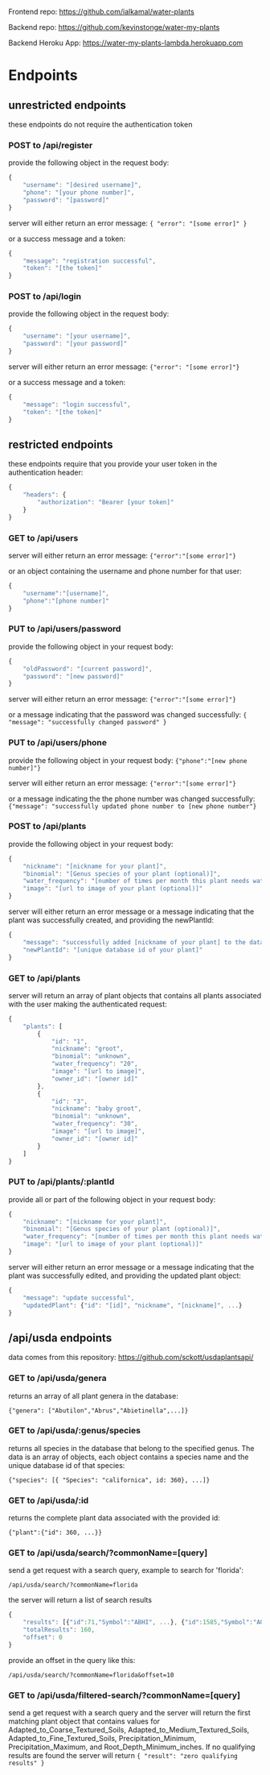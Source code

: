Frontend repo: https://github.com/ialkamal/water-plants

Backend repo: https://github.com/kevinstonge/water-my-plants

Backend Heroku App: https://water-my-plants-lambda.herokuapp.com

# Endpoints

## unrestricted endpoints

these endpoints do not require the authentication token

### POST to /api/register

provide the following object in the request body:

```javascript
{
    "username": "[desired username]",
    "phone": "[your phone number]",
    "password": "[password]"
}
```

server will either return an error message:
`{ "error": "[some error]" }`

or a success message and a token:

```javascript
{
    "message": "registration successful",
    "token": "[the token]"
}
```

### POST to /api/login

provide the following object in the request body:

```javascript
{
    "username": "[your username]",
    "password": "[your password]"
}
```

server will either return an error message:
`{"error": "[some error]"}`

or a success message and a token:

```javascript
{
    "message": "login successful",
    "token": "[the token]"
}
```

## restricted endpoints

these endpoints require that you provide your user token in the authentication header:

```javascript
{
    "headers": {
        "authorization": "Bearer [your token]"
    }
}
```

### GET to /api/users

server will either return an error message:
`{"error":"[some error]"}`

or an object containing the username and phone number for that user:

```javascript
{
    "username":"[username]",
    "phone":"[phone number]"
}
```

### PUT to /api/users/password

provide the following object in your request body:

```javascript
{
    "oldPassword": "[current password]",
    "password": "[new password]"
}
```

server will either return an error message:
`{"error":"[some error]"}`

or a message indicating that the password was changed successfully:
`{ "message": "successfully changed password" }`

### PUT to /api/users/phone

provide the following object in your request body: `{"phone":"[new phone number]"}`

server will either return an error message: `{"error":"[some error]"}`

or a message indicating the the phone number was changed successfully:
`{"message": "successfully updated phone number to [new phone number"}`

### POST to /api/plants

provide the following object in your request body:

```javascript
{
    "nickname": "[nickname for your plant]",
    "binomial": "[Genus species of your plant (optional)]",
    "water_frequency": "[number of times per month this plant needs water]",
    "image": "[url to image of your plant (optional)]"
}
```

server will either return an error message or a message indicating that the plant was successfully created, and providing the newPlantId:

```javascript
{
    "message": "successfully added [nickname of your plant] to the database",
    "newPlantId": "[unique database id of your plant]"
}
```

### GET to /api/plants

server will return an array of plant objects that contains all plants associated with the user making the authenticated request:

```javascript
{
    "plants": [
        {
            "id": "1",
            "nickname": "groot",
            "binomial": "unknown",
            "water_frequency": "20",
            "image": "[url to image]",
            "owner_id": "[owner id]"
        },
        {
            "id": "3",
            "nickname": "baby groot",
            "binomial": "unknown",
            "water_frequency": "30",
            "image": "[url to image]",
            "owner_id": "[owner id]"
        }
    ]
}
```

### PUT to /api/plants/:plantId

provide all or part of the following object in your request body:

```javascript
{
    "nickname": "[nickname for your plant]",
    "binomial": "[Genus species of your plant (optional)]",
    "water_frequency": "[number of times per month this plant needs water]",
    "image": "[url to image of your plant (optional)]"
}
```

server will either return an error message or a message indicating that the plant was successfully edited, and providing the updated plant object:

```javascript
{
    "message": "update successful",
    "updatedPlant": {"id": "[id]", "nickname", "[nickname]", ...}
}
```

## /api/usda endpoints

data comes from this repository: https://github.com/sckott/usdaplantsapi/

### GET to /api/usda/genera

returns an array of all plant genera in the database:

`{"genera": ["Abutilon","Abrus","Abietinella",...]}`

### GET to /api/usda/:genus/species

returns all species in the database that belong to the specified genus. The data is an array of objects, each object contains a species name and the unique database id of that species:

`{"species": [{ "Species": "californica", id: 360}, ...]}`

### GET to /api/usda/:id

returns the complete plant data associated with the provided id:

`{"plant":{"id": 360, ...}}`

### GET to /api/usda/search/?commonName=[query]

send a get request with a search query, example to search for 'florida':

`/api/usda/search/?commonName=florida`

the server will return a list of search results

```javascript
{
    "results": [{"id":71,"Symbol":"ABHI", ...}, {"id":1585,"Symbol":"AGARI", ...}, ...],
    "totalResults": 160,
    "offset": 0
}
```

provide an offset in the query like this:

`/api/usda/search/?commonName=florida&offset=10`

### GET to /api/usda/filtered-search/?commonName=[query]

send a get request with a search query and the server will return the first matching plant object that contains values for Adapted_to_Coarse_Textured_Soils, Adapted_to_Medium_Textured_Soils, Adapted_to_Fine_Textured_Soils, Precipitation_Minimum, Precipitation_Maximum, and Root_Depth_Minimum_inches. If no qualifying results are found the server will return `{ "result": "zero qualifying results" }`
